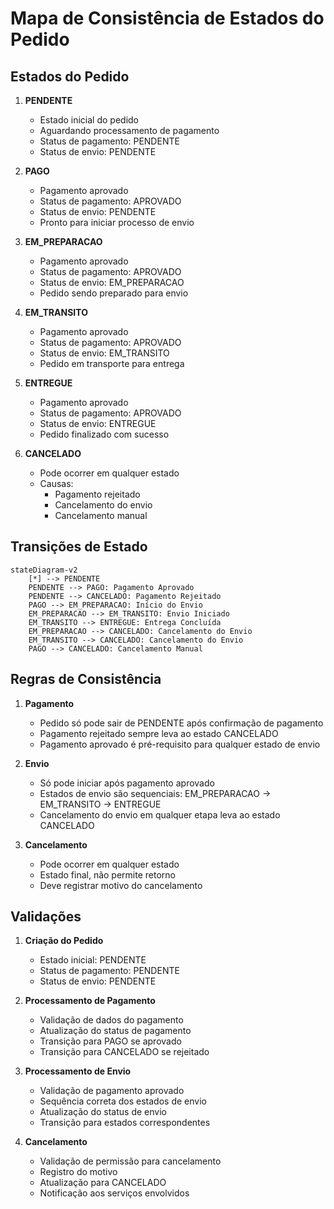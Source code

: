 # Mapa de Consistência de Estados do Pedido

## Estados do Pedido

1. **PENDENTE**
   - Estado inicial do pedido
   - Aguardando processamento de pagamento
   - Status de pagamento: PENDENTE
   - Status de envio: PENDENTE

2. **PAGO**
   - Pagamento aprovado
   - Status de pagamento: APROVADO
   - Status de envio: PENDENTE
   - Pronto para iniciar processo de envio

3. **EM_PREPARACAO**
   - Pagamento aprovado
   - Status de pagamento: APROVADO
   - Status de envio: EM_PREPARACAO
   - Pedido sendo preparado para envio

4. **EM_TRANSITO**
   - Pagamento aprovado
   - Status de pagamento: APROVADO
   - Status de envio: EM_TRANSITO
   - Pedido em transporte para entrega

5. **ENTREGUE**
   - Pagamento aprovado
   - Status de pagamento: APROVADO
   - Status de envio: ENTREGUE
   - Pedido finalizado com sucesso

6. **CANCELADO**
   - Pode ocorrer em qualquer estado
   - Causas:
     - Pagamento rejeitado
     - Cancelamento do envio
     - Cancelamento manual

## Transições de Estado

```mermaid
stateDiagram-v2
    [*] --> PENDENTE
    PENDENTE --> PAGO: Pagamento Aprovado
    PENDENTE --> CANCELADO: Pagamento Rejeitado
    PAGO --> EM_PREPARACAO: Início do Envio
    EM_PREPARACAO --> EM_TRANSITO: Envio Iniciado
    EM_TRANSITO --> ENTREGUE: Entrega Concluída
    EM_PREPARACAO --> CANCELADO: Cancelamento do Envio
    EM_TRANSITO --> CANCELADO: Cancelamento do Envio
    PAGO --> CANCELADO: Cancelamento Manual
```

## Regras de Consistência

1. **Pagamento**
   - Pedido só pode sair de PENDENTE após confirmação de pagamento
   - Pagamento rejeitado sempre leva ao estado CANCELADO
   - Pagamento aprovado é pré-requisito para qualquer estado de envio

2. **Envio**
   - Só pode iniciar após pagamento aprovado
   - Estados de envio são sequenciais: EM_PREPARACAO -> EM_TRANSITO -> ENTREGUE
   - Cancelamento do envio em qualquer etapa leva ao estado CANCELADO

3. **Cancelamento**
   - Pode ocorrer em qualquer estado
   - Estado final, não permite retorno
   - Deve registrar motivo do cancelamento

## Validações

1. **Criação do Pedido**
   - Estado inicial: PENDENTE
   - Status de pagamento: PENDENTE
   - Status de envio: PENDENTE

2. **Processamento de Pagamento**
   - Validação de dados do pagamento
   - Atualização do status de pagamento
   - Transição para PAGO se aprovado
   - Transição para CANCELADO se rejeitado

3. **Processamento de Envio**
   - Validação de pagamento aprovado
   - Sequência correta dos estados de envio
   - Atualização do status de envio
   - Transição para estados correspondentes

4. **Cancelamento**
   - Validação de permissão para cancelamento
   - Registro do motivo
   - Atualização para CANCELADO
   - Notificação aos serviços envolvidos 